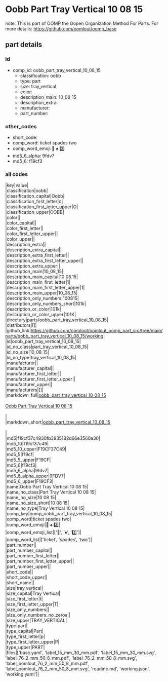 # Oobb Part Tray Vertical 10 08 15  

note: This is part of OOMP the Oopen Organization Method For Parts. For more details: https://github.com/oomlout/oomp_base

##  part details





### id
* oomp_id: oobb_part_tray_vertical_10_08_15
  * classification: oobb
  * type: part
  * size: tray_vertical
  * color: 
  * description_main: 10_08_15
  * description_extra: 
  * manufacturer: 
  * part_number: 

### other_codes
* short_code: 
* oomp_word: ticket spades two
* oomp_word_emoji :ticket: :spades: :two:
* md5_6_alpha: 9fdv7
* md5_6: f19cf3

### all codes 
|key|value|  
|classification|oobb|  
|classification_capital|Oobb|  
|classification_first_letter|o|  
|classification_first_letter_upper|O|  
|classification_upper|OOBB|  
|color||  
|color_capital||  
|color_first_letter||  
|color_first_letter_upper||  
|color_upper||  
|description_extra||  
|description_extra_capital||  
|description_extra_first_letter||  
|description_extra_first_letter_upper||  
|description_extra_upper||  
|description_main|10_08_15|  
|description_main_capital|10 08.15|  
|description_main_first_letter|1|  
|description_main_first_letter_upper|1|  
|description_main_upper|10_08_15|  
|description_only_numbers|100815|  
|description_only_numbers_short|101k|  
|description_or_color|101k|  
|description_or_color_upper|101K|  
|directory|parts/oobb_part_tray_vertical_10_08_15|  
|distributors|[]|  
|github_link|https://github.com/oomlout/oomlout_oomp_part_src/tree/main/parts/oobb_part_tray_vertical_10_08_15/working|  
|id|oobb_part_tray_vertical_10_08_15|  
|id_no_class|part_tray_vertical_10_08_15|  
|id_no_size|10_08_15|  
|id_no_type|tray_vertical_10_08_15|  
|manufacturer||  
|manufacturer_capital||  
|manufacturer_first_letter||  
|manufacturer_first_letter_upper||  
|manufacturer_upper||  
|manufacturers|[]|  
|markdown_full|[oobb_part_tray_vertical_10_08_15](https://github.com/oomlout/oomlout_oomp_part_src/tree/main/parts/oobb_part_tray_vertical_10_08_15/working)<br>[](https://github.com/oomlout/oomlout_oomp_part_src/tree/main/parts/oobb_part_tray_vertical_10_08_15/working)<br>[Oobb Part Tray Vertical 10 08 15](https://github.com/oomlout/oomlout_oomp_part_src/tree/main/parts/oobb_part_tray_vertical_10_08_15/working)<br><br>|  
|markdown_short|[oobb_part_tray_vertical_10_08_15](https://github.com/oomlout/oomlout_oomp_part_src/tree/main/parts/oobb_part_tray_vertical_10_08_15/working)<br><br>|  
|md5|f19cf37c4930fb3935192d66e3560a30|  
|md5_10|f19cf37c49|  
|md5_10_upper|F19CF37C49|  
|md5_5|f19cf|  
|md5_5_upper|F19CF|  
|md5_6|f19cf3|  
|md5_6_alpha|9fdv7|  
|md5_6_alpha_upper|9FDV7|  
|md5_6_upper|F19CF3|  
|name|Oobb Part Tray Vertical 10 08 15|  
|name_no_class|Part Tray Vertical 10 08 15|  
|name_no_size|10 08 15|  
|name_no_size_short|10 08 15|  
|name_no_type|Tray Vertical 10 08 15|  
|oomp_key|oomp_oobb_part_tray_vertical_10_08_15|  
|oomp_word|ticket spades two|  
|oomp_word_emoji|:ticket: :spades: :two:|  
|oomp_word_emoji_list|[':ticket:', ':spades:', ':two:']|  
|oomp_word_list|['ticket', 'spades', 'two']|  
|part_number||  
|part_number_capital||  
|part_number_first_letter||  
|part_number_first_letter_upper||  
|part_number_upper||  
|short_code||  
|short_code_upper||  
|short_name||  
|size|tray_vertical|  
|size_capital|Tray Vertical|  
|size_first_letter|t|  
|size_first_letter_upper|T|  
|size_only_numbers||  
|size_only_numbers_no_zeros||  
|size_upper|TRAY_VERTICAL|  
|type|part|  
|type_capital|Part|  
|type_first_letter|p|  
|type_first_letter_upper|P|  
|type_upper|PART|  
|files|['base.yaml', 'label_15_mm_30_mm.pdf', 'label_15_mm_30_mm.svg', 'label_76_2_mm_50_8_mm.pdf', 'label_76_2_mm_50_8_mm.svg', 'label_oomlout_76_2_mm_50_8_mm.pdf', 'label_oomlout_76_2_mm_50_8_mm.svg', 'readme.md', 'working.json', 'working.yaml']|  

